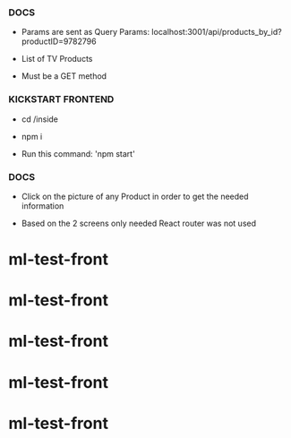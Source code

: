 ### DOCS

- Params are sent as Query Params: localhost:3001/api/products_by_id?productID=9782796

- List of TV Products

- Must be a GET method

### KICKSTART FRONTEND

- cd /inside

- npm i

- Run this command: 'npm start' 

### DOCS

- Click on the picture of any Product in order to get the needed information

- Based on the 2 screens only needed React router was not used
# ml-test-front
# ml-test-front
# ml-test-front
# ml-test-front
# ml-test-front
